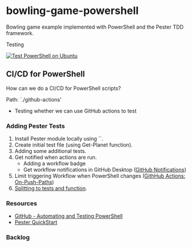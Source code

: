 # bowling-game-powershell
Bowling game example implemented with PowerShell and the Pester TDD framework.

Testing

[![Test PowerShell on Ubuntu](https://github.com/daveboster/azure-powershell/actions/workflows/powershell-actions.yml/badge.svg)](https://github.com/daveboster/azure-powershell/actions/workflows/powershell-actions.yml)

## CI/CD for PowerShell
How can we do a CI/CD for PowerShell scripts?

Path: `./github-actions'
* Testing whether we can use GitHub actions to test

### Adding Pester Tests
1. Install Pester module locally using ``.
1. Create initial test file (using Get-Planet function).
1. Adding some additional tests.
1. Get notified when actions are run.
    - Adding a workflow badge
    - Get workflow notifications in GitHub Desktop ([GitHub Notifications](https://docs.github.com/en/account-and-profile/managing-subscriptions-and-notifications-on-github/setting-up-notifications/about-notifications))
1. Limit triggering Workflow when PowerShell changes ([GithHub Actions: On-Push-Paths](https://docs.github.com/en/actions/using-workflows/workflow-syntax-for-github-actions#onpushpull_requestpull_request_targetpathspaths-ignore))
1. [Splitting to tests and function](https://pester.dev/docs/quick-start#splitting-to-tests-and-function).


### Resources
- [GitHub - Automating and Testing PowerShell](https://docs.github.com/en/actions/automating-builds-and-tests/building-and-testing-powershell)
- [Pester QuickStart](https://pester.dev/docs/quick-start)

### Backlog